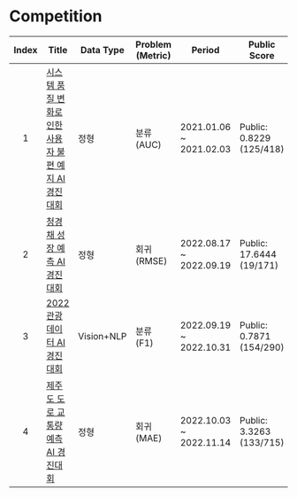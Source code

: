# Competition


|Index | Title | Data Type | Problem (Metric) | Period | Public Score | Private Score | Top Percent |
|:---:|---|---|---|---|---|---|---|
|  1  | [시스템 품질 변화로 인한 사용자 불편 예지 AI 경진대회](https://dacon.io/competitions/official/235687/overview/description) | 정형 | 분류 (AUC) | 2021.01.06 ~ 2021.02.03 | Public: 0.8229 (125/418) | Private: 0.8199 (136/418) | Top 32% |
|  2  | [청경채 성장 예측 AI 경진대회](https://dacon.io/competitions/official/235961/overview/description) | 정형 | 회귀 (RMSE) | 2022.08.17 ~ 2022.09.19 | Public: 17.6444 (19/171) | Private: 18.7495 (19/171) | Top 11% |
|  3  | [2022 관광데이터 AI 경진대회](https://dacon.io/competitions/official/235978/overview/description) | Vision+NLP | 분류 (F1) |  2022.09.19 ~ 2022.10.31 | Public: 0.7871 (154/290) | Private: 0.7803 (159/290) | Top 54% |
|  4  | [제주도 도로 교통량 예측 AI 경진대회](https://dacon.io/competitions/official/235985/overview/description) | 정형 | 회귀 (MAE) |  2022.10.03 ~ 2022.11.14 | Public: 3.3263 (133/715) | Private: 3.3715 (147/715) | Top 20% |


